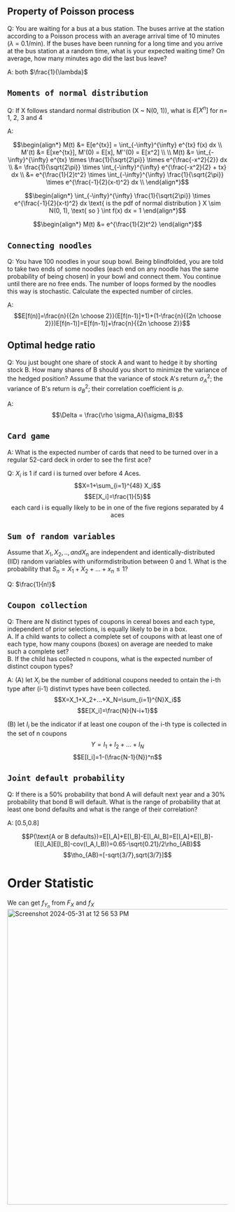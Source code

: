 ## Property of Poisson process
Q: You are waiting for a bus at a bus station. The buses arrive at the station according to a Poisson process with an average arrival time of 10 minutes ($\lambda$ = 0.1/min). If the buses have been running for a long time and you arrive at the bus station at a random time, what is your expected waiting time? On average, how many minutes ago did the last bus leave?

A: both $\frac{1}{\lambda}$

## `Moments of normal distribution`
Q: If X follows standard normal distribution (X ~ N(0, 1)), what is $E[X^{n}]$ for n= 1, 2, 3 and 4

A: 

$$\begin{align*}
M(t) &= E[e^{tx}] = \int_{-\infty}^{\infty} e^{tx} f(x)  dx \\
M'(t) &= E[xe^{tx}], M'(0) = E[x], M''(0) = E[x^2] \\
\\
M(t) &= \int_{-\infty}^{\infty} e^{tx} \times \frac{1}{\sqrt{2\pi}} \times e^{\frac{-x^2}{2}}  dx \\
&= \frac{1}{\sqrt{2\pi}} \times \int_{-\infty}^{\infty} e^{\frac{-x^2}{2} + tx}  dx \\
&= e^{\frac{1}{2}t^2} \times \int_{-\infty}^{\infty} \frac{1}{\sqrt{2\pi}} \times e^{\frac{-1}{2}(x-t)^2}  dx \\
\end{align*}$$

$$\begin{align*}
\int_{-\infty}^{\infty} \frac{1}{\sqrt{2\pi}} \times e^{\frac{-1}{2}(x-t)^2}  dx \text{ is the pdf of normal distribution } X \sim N(0, 1), \text{ so } \int f(x)  dx = 1
\end{align*}$$

$$\begin{align*}
M(t) &= e^{\frac{1}{2}t^2}
\end{align*}$$

## `Connecting noodles`
Q: You have 100 noodles in your soup bowl. Being blindfolded, you are told to take two ends of some noodles (each end on any noodle has the same probability of being chosen) in your bowl and connect them. You continue until there are no free ends. The number of loops formed by the noodles this way is stochastic. Calculate the expected number of circles.

A:
$$E[f(n)]=\frac{n}{{2n \choose 2}}(E[f(n-1)]+1)+(1-\frac{n}{{2n \choose 2}})E[f(n-1)]=E[f(n-1)]+\frac{n}{{2n \choose 2}}$$

## Optimal hedge ratio
Q: You just bought one share of stock A and want to hedge it by shorting stock B. How
many shares of B should you short to minimize the variance of the hedged position? Assume that the variance of stock A's return $\sigma_A^2$; the variance of B's return is $\sigma_B^2$;
their correlation coefficient is $\rho$.

A: 
$$\Delta = \frac{\rho \sigma_A}{\sigma_B}$$

## `Card game`
A: What is the expected number of cards that need to be turned over in a regular 52-card deck in order to see the first ace?

Q: $X_i$ is 1 if card i is turned over before 4 Aces. 
$$X=1+\sum_{i=1}^{48} X_i$$
$$E[X_i]=\frac{1}{5}$$
$$\text{each card i is equally likely to be in one of the five regions separated by 4 aces}$$

## `Sum of random variables`
Assume that $X_1, X_2 ,.., and X_n$ are independent and identically-distributed (IID) random variables with uniformdistribution between 0 and 1. What is the probability that $S_n= X_1 +X_2 +...+x_n \leq 1$?

Q: $\frac{1}{n!}$

## `Coupon collection`
Q: There are N distinct types of coupons in cereal boxes and each type, independent of prior selections, is equally likely to be in a box.\
A. If a child wants to collect a complete set of coupons with at least one of each type, how many coupons (boxes) on average are needed to make such a complete set?\
B. If the child has collected n coupons, what is the expected number of distinct coupon types?

A:
(A) let $X_i$ be the number of additional coupons needed to ontain the i-th type after (i-1) distinvt types have been collected.
$$X=X_1+X_2+...+X_N=\sum_{i=1}^{N}X_i$$
$$E[X_i]=\frac{N}{N-i+1}$$

(B) let $I_i$ be the indicator if at least one coupon of the i-th type is collected in the set of n coupons
$$Y=I_1+I_2+...+I_N$$
$$E[I_i]=1-(\frac{N-1}{N})^n$$

## `Joint default probability`
Q: If there is a 50% probability that bond A will default next year and a 30% probability that bond B will default.
What is the range of probability that at least one bond defaults and what is the range of their correlation?

A: 
[0.5,0.8]

$$P(\text{A or B defaults})=E[I_A]+E[I_B]-E[I_AI_B]=E[I_A]+E[I_B]-(E[I_A]E[I_B]-cov(I_A,I_B))=0.65-\sqrt{0.21}/2\rho_{AB}$$
$$\tho_{AB}=[-sqrt{3/7},sqrt{3/7}]$$

# Order Statistic
We can get $f_{Y_n}$ from $F_{X}$ and $f_{X}$
<img width="674" alt="Screenshot 2024-05-31 at 12 56 53 PM" src="https://github.com/YuweiUltra/coding-dojo/assets/61675471/3e25499f-c00e-4d70-9fea-abe4a57156c2">
